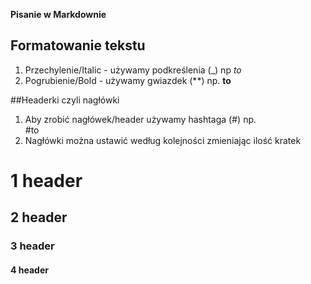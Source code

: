 **Pisanie w Markdownie**

## Formatowanie tekstu
1. Przechylenie/Italic - używamy podkreślenia (_)  np _to_
2. Pogrubienie/Bold - używamy gwiazdek (**) np. **to**

##Headerki czyli nagłówki
1. Aby zrobić nagłówek/header używamy hashtaga (#) np.  
#to 
2. Nagłówki można ustawić według kolejności zmieniając ilość kratek
# 1 header
## 2 header
### 3 header
#### 4 header

